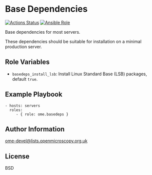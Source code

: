 Base Dependencies
=================

[![Actions Status](https://github.com/ome/ansible-role-basedeps/workflows/Molecule/badge.svg)](https://github.com/ome/ansible-role-basedeps/actions)
[![Ansible Role](https://img.shields.io/badge/ansible--galaxy-basedeps-blue.svg)](https://galaxy.ansible.com/ui/standalone/roles/ome/basedeps/)

Base dependencies for most servers.

These dependencies should be suitable for installation on a minimal production server.


Role Variables
--------------

- `basedeps_install_lsb`: Install Linux Standard Base (LSB) packages, default `true`.


Example Playbook
----------------

    - hosts: servers
      roles:
         - { role: ome.basedeps }


Author Information
------------------

ome-devel@lists.openmicroscopy.org.uk


License
-------

BSD
